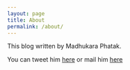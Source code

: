 ```yaml
---
layout: page
title: About
permalink: /about/
---
```

This blog written by Madhukara Phatak.

You can tweet him [here](http://www.twitter.com/madhukaraphatak) or mail him [here](mailto:madhukaraphatak@gmail.com)